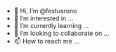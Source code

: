 - 👋 Hi, I’m @festusrono
- 👀 I’m interested in ...
- 🌱 I’m currently learning ...
- 💞️ I’m looking to collaborate on ...
- 📫 How to reach me ...

<!---
festusrono/festusrono is a ✨ special ✨ repository because its `README.md` (this file) appears on your GitHub profile.
You can click the Preview link to take a look at your changes.
--->
